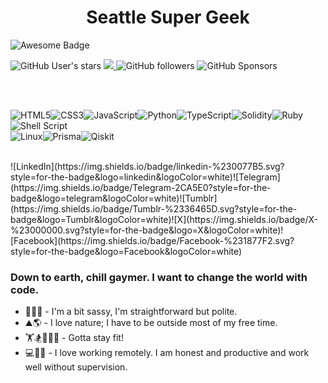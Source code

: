 <h1 align="center">Seattle Super Geek
</h1>
<div style="align-items: center;">
<img src="https://cdn.rawgit.com/sindresorhus/awesome/d7305f38d29fed78fa85652e3a63e154dd8e8829/media/badge.svg" alt="Awesome Badge"/>


![GitHub User's stars](https://img.shields.io/github/stars/stevenrugg)
<a href="https://twitter.com/stevensupergeek" ><img src="https://img.shields.io/twitter/follow/stevensupergeek.svg?style=social" /> </a>
![GitHub followers](https://img.shields.io/github/followers/stevenrugg)
![GitHub Sponsors](https://img.shields.io/github/sponsors/stevenrugg)


<br>


<br>

![HTML5](https://img.shields.io/badge/html5-%23E34F26.svg?style=for-the-badge&logo=html5&logoColor=white)![CSS3](https://img.shields.io/badge/css3-%231572B6.svg?style=for-the-badge&logo=css3&logoColor=white)![JavaScript](https://img.shields.io/badge/javascript-%23323330.svg?style=for-the-badge&logo=javascript&logoColor=%23F7DF1E)![Python](https://img.shields.io/badge/python-3670A0?style=for-the-badge&logo=python&logoColor=ffdd54)![TypeScript](https://img.shields.io/badge/typescript-%23007ACC.svg?style=for-the-badge&logo=typescript&logoColor=white)![Solidity](https://img.shields.io/badge/Solidity-%23363636.svg?style=for-the-badge&logo=solidity&logoColor=white)![Ruby](https://img.shields.io/badge/ruby-%23CC342D.svg?style=for-the-badge&logo=ruby&logoColor=white)	![Shell Script](https://img.shields.io/badge/shell_script-%23121011.svg?style=for-the-badge&logo=gnu-bash&logoColor=white)
<br>
![Linux](https://img.shields.io/badge/Linux-FCC624?style=for-the-badge&logo=linux&logoColor=black)![Prisma](https://img.shields.io/badge/Prisma-3982CE?style=for-the-badge&logo=Prisma&logoColor=white)![Qiskit](https://img.shields.io/badge/Qiskit-%236929C4.svg?style=for-the-badge&logo=Qiskit&logoColor=white)

<br>
![LinkedIn](https://img.shields.io/badge/linkedin-%230077B5.svg?style=for-the-badge&logo=linkedin&logoColor=white)![Telegram](https://img.shields.io/badge/Telegram-2CA5E0?style=for-the-badge&logo=telegram&logoColor=white)![Tumblr](https://img.shields.io/badge/Tumblr-%2336465D.svg?style=for-the-badge&logo=Tumblr&logoColor=white)![X](https://img.shields.io/badge/X-%23000000.svg?style=for-the-badge&logo=X&logoColor=white)![Facebook](https://img.shields.io/badge/Facebook-%231877F2.svg?style=for-the-badge&logo=Facebook&logoColor=white)
</div>

<h3>Down to earth, chill gaymer. I want to change the world with code.</h3>
<ul style="text-align: left;">
  <li>💁‍♂️🧚 - I'm a bit sassy, I'm straightforward but polite.</li>
  <li>⛰️🌎 - I love nature; I have to be outside most of my free time.</li>
  <li>🏋️🏂🏌️‍♂️🏅 - Gotta stay fit!</li>
  <li>💻📧📨 - I love working remotely. I am honest and productive and work well without supervision.</li>
</ul>
